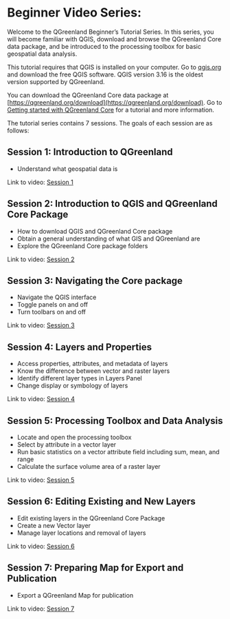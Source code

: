 # Beginner Video Series:

Welcome to the QGreenland Beginner’s Tutorial Series. In this series, you will become familiar with QGIS, download and browse the QGreenland Core data package, and be introduced to the processing toolbox for basic geospatial data analysis.

This tutorial requires that QGIS is installed on your computer. Go to [qgis.org](https://www.qgis.org/) and download the free QGIS software. QGIS version 3.16 is the oldest version supported by QGreenland.

You can download the QGreenland Core data package at [https://qgreenland.org/download](https://qgreenland.org/download). Go to [Getting started with QGreenland Core](https://qgreenland.readthedocs.io/en/latest/tutorials/get-started.html) for a tutorial and more information.

The tutorial series contains 7 sessions. The goals of each session are as follows:

## Session 1: Introduction to QGreenland
- Understand what geospatial data is

Link to video: [Session 1](https://www.youtube.com/watch?v=gD0vkP5JUmA&list=PLSRiyMridUCwyu-vqpAFtm8bVERgTvs7q&index=1)

## Session 2: Introduction to QGIS and QGreenland Core Package

- How to download QGIS and QGreenland Core package
- Obtain a general understanding of what GIS and QGreenland are
- Explore the QGreenland Core package folders

Link to video: [Session 2](https://www.youtube.com/watch?v=u8exrxhwme4&list=PLSRiyMridUCwyu-vqpAFtm8bVERgTvs7q&index=2)

## Session 3: Navigating the Core package

- Navigate the QGIS interface
- Toggle panels on and off
- Turn toolbars on and off

Link to video: [Session 3](https://www.youtube.com/watch?v=WhboP5u5HqE&list=PLSRiyMridUCwyu-vqpAFtm8bVERgTvs7q&index=3)

## Session 4: Layers and Properties

- Access properties, attributes, and metadata of layers
- Know the difference between vector and raster layers
- Identify different layer types in Layers Panel
- Change display or symbology of layers

Link to video: [Session 4](https://www.youtube.com/watch?v=hAMw-_dFWng&list=PLSRiyMridUCwyu-vqpAFtm8bVERgTvs7q&index=4)

## Session 5: Processing Toolbox and Data Analysis

- Locate and open the processing toolbox
- Select by attribute in a vector layer
- Run basic statistics on a vector attribute field including sum, mean, and range
- Calculate the surface volume area of a raster layer

Link to video: [Session 5](https://www.youtube.com/watch?v=znKeiV3-Amo&list=PLSRiyMridUCwyu-vqpAFtm8bVERgTvs7q&index=5)

## Session 6: Editing Existing and New Layers

- Edit existing layers in the QGreenland Core Package
- Create a new Vector layer
- Manage layer locations and removal of layers

Link to video: [Session 6](https://www.youtube.com/watch?v=98nF6YJAnns&list=PLSRiyMridUCwyu-vqpAFtm8bVERgTvs7q&index=6)

## Session 7: Preparing Map for Export and Publication

- Export a QGreenland Map for publication

Link to video: [Session 7](https://www.youtube.com/watch?v=6YG_Jc7HcOo&list=PLSRiyMridUCwyu-vqpAFtm8bVERgTvs7q&index=7)
